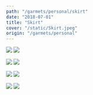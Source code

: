 ```yaml
---
path: "/garmets/personal/skirt"
date: "2018-07-01"
title: "Skirt"
cover: "/static/Skirt.jpeg"
origin: "/garmets/personal"
---
```

<zoom-image 
  src='/static/Skirt.jpeg' 
  zoomSrc='/static/Skirt.jpeg' 
  caption='Javia - Skirt'>
</zoom-image>
<hidden>
    <img src='/static/Skirt.jpeg' />
    <img src='/static/Skirt.jpeg' />
</hidden>

<zoom-image 
  src='/static/Skirt(2).jpeg' 
  zoomSrc='/static/Skirt(2).jpeg' 
  caption='Javia - Skirt'>
</zoom-image>
<hidden>
    <img src='/static/Skirt(2).jpeg' />
    <img src='/static/Skirt(2).jpeg' />
</hidden>

<zoom-image 
  src='/static/Skirt(3).jpeg' 
  zoomSrc='/static/Skirt(3).jpeg' 
  caption='Javia - Skirt'>
</zoom-image>
<hidden>
    <img src='/static/Skirt(3).jpeg' />
    <img src='/static/Skirt(3).jpeg' />
</hidden>

<zoom-image 
  src='/static/Skirt(4).jpeg' 
  zoomSrc='/static/Skirt(4).jpeg' 
  caption='Javia - Skirt'>
</zoom-image>
<hidden>
    <img src='/static/Skirt(4).jpeg' />
    <img src='/static/Skirt(4).jpeg' />
</hidden>
